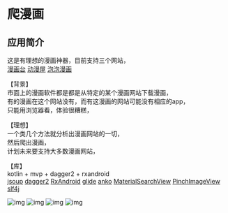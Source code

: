 # 爬漫画

## 应用简介
这是有理想的漫画神器，目前支持三个网站，  
[漫画台](http://www.manhuatai.com)
[动漫屋](http://www.dm5.com)
[泡泡漫画](http://www.popomh.com)

【背景】  
市面上的漫画软件都是都是从特定的某个漫画网站下载漫画，  
有的漫画在这个网站没有，而有这漫画的网站可能没有相应的app，  
只能用浏览器看，体验很糟糕，  

【理想】  
一个类几个方法就分析出漫画网站的一切，  
然后爬出漫画，  
计划未来要支持大多数漫画网站，  

【库】  
kotlin + mvp + dagger2 + rxandroid  
[jsoup](https://github.com/jhy/jsoup)
[dagger2](https://github.com/google/dagger)
[RxAndroid](https://github.com/ReactiveX/RxAndroid)
[glide](https://github.com/bumptech/glide)
[anko](https://github.com/Kotlin/anko)
[MaterialSearchView](https://github.com/MiguelCatalan/MaterialSearchView)
[PinchImageView](https://github.com/boycy815/PinchImageView)
[slf4j](https://github.com/qos-ch/slf4j)

![img](screenshots/genre.jpg)
![img](screenshots/search.jpg)
![img](screenshots/detail.jpg)
![img](screenshots/image.jpg)
